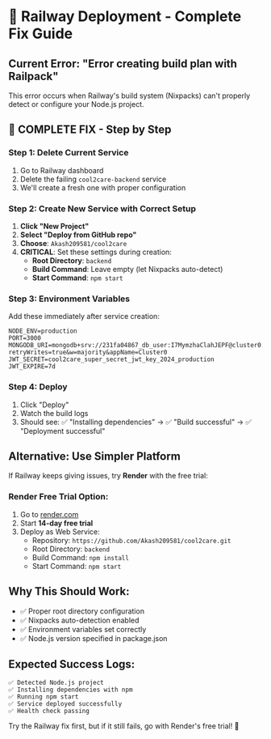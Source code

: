 # 🚂 Railway Deployment - Complete Fix Guide

## Current Error: "Error creating build plan with Railpack"

This error occurs when Railway's build system (Nixpacks) can't properly detect or configure your Node.js project.

## 🔧 COMPLETE FIX - Step by Step

### Step 1: Delete Current Service
1. Go to Railway dashboard
2. Delete the failing `cool2care-backend` service
3. We'll create a fresh one with proper configuration

### Step 2: Create New Service with Correct Setup
1. **Click "New Project"**
2. **Select "Deploy from GitHub repo"**
3. **Choose**: `Akash209581/cool2care`
4. **CRITICAL**: Set these settings during creation:
   - **Root Directory**: `backend`
   - **Build Command**: Leave empty (let Nixpacks auto-detect)
   - **Start Command**: `npm start`

### Step 3: Environment Variables
Add these immediately after service creation:
```
NODE_ENV=production
PORT=3000
MONGODB_URI=mongodb+srv://231fa04867_db_user:I7MymzhaClahJEPF@cluster0.gvkjbre.mongodb.net/cool2care?retryWrites=true&w=majority&appName=Cluster0
JWT_SECRET=cool2care_super_secret_jwt_key_2024_production
JWT_EXPIRE=7d
```

### Step 4: Deploy
1. Click "Deploy"
2. Watch the build logs
3. Should see: ✅ "Installing dependencies" → ✅ "Build successful" → ✅ "Deployment successful"

## Alternative: Use Simpler Platform

If Railway keeps giving issues, try **Render** with the free trial:

### Render Free Trial Option:
1. Go to [render.com](https://render.com)
2. Start **14-day free trial**
3. Deploy as Web Service:
   - Repository: `https://github.com/Akash209581/cool2care.git`
   - Root Directory: `backend`
   - Build Command: `npm install`
   - Start Command: `npm start`

## Why This Should Work:
- ✅ Proper root directory configuration
- ✅ Nixpacks auto-detection enabled
- ✅ Environment variables set correctly
- ✅ Node.js version specified in package.json

## Expected Success Logs:
```
✅ Detected Node.js project
✅ Installing dependencies with npm
✅ Running npm start
✅ Service deployed successfully
✅ Health check passing
```

Try the Railway fix first, but if it still fails, go with Render's free trial! 🚀
